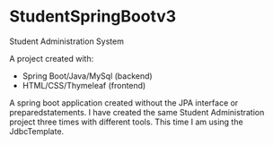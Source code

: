 # StudentSpringBootv3
Student Administration System

A project created with:

- Spring Boot/Java/MySql (backend)
- HTML/CSS/Thymeleaf (frontend)

A spring boot application created without the JPA interface or preparedstatements. 
I have created the same Student Administration project three times with different tools.
This time I am using the JdbcTemplate. 

